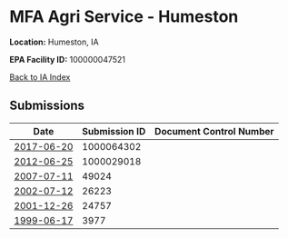 # MFA Agri Service - Humeston

**Location:** Humeston, IA

**EPA Facility ID:** 100000047521

[Back to IA Index](../../index.md)

## Submissions

| Date | Submission ID | Document Control Number |
|------|--------------|-------------------------|
| [2017-06-20](submissions/1000064302.md) | 1000064302 |  |
| [2012-06-25](submissions/1000029018.md) | 1000029018 |  |
| [2007-07-11](submissions/49024.md) | 49024 |  |
| [2002-07-12](submissions/26223.md) | 26223 |  |
| [2001-12-26](submissions/24757.md) | 24757 |  |
| [1999-06-17](submissions/3977.md) | 3977 |  |
